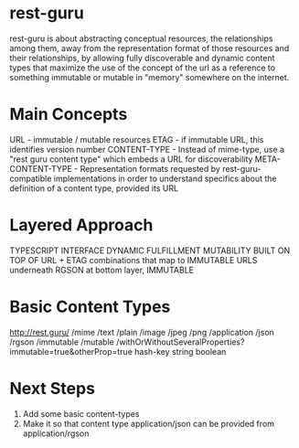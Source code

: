 rest-guru
=========

rest-guru is about abstracting conceptual resources, the relationships among them, away
from the representation format of those resources and their relationships, by allowing
fully discoverable and dynamic content types that maximize the use of the concept of the
url as a reference to something immutable or mutable in "memory" somewhere on the internet.

# Main Concepts

URL - immutable / mutable resources
ETAG - if immutable URL, this identifies version number
CONTENT-TYPE - Instead of mime-type, use a "rest guru content type" which embeds a URL for discoverability
META-CONTENT-TYPE - Representation formats requested by rest-guru-compatible implementations 
    in order to understand specifics about the definition of a content type, provided its URL

    
# Layered Approach

TYPESCRIPT INTERFACE DYNAMIC FULFILLMENT
MUTABILITY BUILT ON TOP OF URL + ETAG combinations that map to IMMUTABLE URLS underneath
RGSON at bottom layer, IMMUTABLE

# Basic Content Types
http://rest.guru/
    /mime
        /text
            /plain
        /image
            /jpeg
            /png
        /application
            /json
    /rgson
        /immutable
        /mutable
        /withOrWithoutSeveralProperties?immutable=true&otherProp=true
        hash-key
        string
        boolean

# Next Steps

1. Add some basic content-types
2. Make it so that content type application/json can be provided from application/rgson